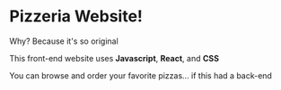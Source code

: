 # Pizzeria Website!

Why? Because it's so original

This front-end website uses **Javascript**, **React**, and **CSS**

You can browse and order your favorite pizzas... if this had a back-end
